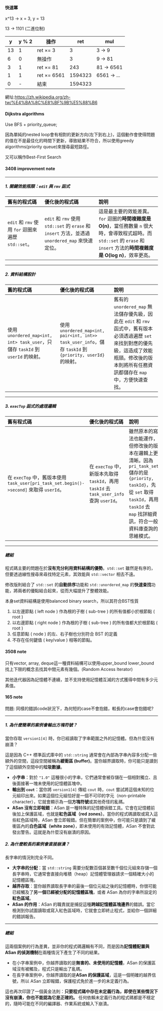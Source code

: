 #### 快速冪

x^13 -> x = 3, y = 13

13 -> 1101 (二進位制)

| y   | y % 2 | 操作              | ret     | mul        |
|-----|--------|---------------------|----------|-------------|
| 13  | 1      | ret ×= 3            | 3        | 3 → 9       |
| 6   | 0      | 無操作              | 3        | 9 → 81      |
| 3   | 1      | ret ×= 81           | 243      | 81 → 6561   |
| 1   | 1      | ret ×= 6561         | 1594323  | 6561 → ...  |
| 0   | -      | 結束                | 1594323  |             |


網址:https://zh.wikipedia.org/zh-tw/%E4%BA%8C%E8%BF%9B%E5%88%B6

#### Dijkstra algorithms
Use BFS + priority_queue;

因為單純的nested loop會有相對的更新方向(左下到右上)，這個動作會使得問題的值在不是最佳化的時間下更新，導致結果不符合，所以使用greedy algorithms(priority queue)來搜尋最短路徑。

又可以稱作Best-First Search

#### 3408 improvement note

---

##### **1. 關鍵效能瓶頸：`edit` 與 `rmv` 函式**

| 舊有的程式碼 | 優化後的程式碼 | 說明 |
| :--- | :--- | :--- |
| `edit` 和 `rmv` 使用 `for` 迴圈來遍歷 `std::set`。 | `edit` 和 `rmv` 使用 `std::set` 的 `erase` 和 `insert` 方法，並透過 `unordered_map` 來快速定位。 | 這是最主要的效能差異。`for` 迴圈的**時間複雜度是 O(n)**，當任務數量 `n` 很大時，會導致程式超時。而 `std::set` 的 `erase` 和 `insert` 方法的**時間複雜度是 O(log n)**，效率更高。|

---

##### **2. 資料結構設計**

| 舊的程式碼 | 優化後的程式碼 | 說明 |
| :--- | :--- | :--- |
| 使用 `unordered_map<int, int> task_user`，只儲存 `taskId` 到 `userId` 的映射。 | 使用 `unordered_map<int, pair<int, int>> task_user_info`，儲存 `taskId` 到 `{priority, userId}` 的映射。 | 舊有的 `unordered_map` 無法儲存優先級，因此在 `edit` 和 `rmv` 函式中，舊有版本必須透過遍歷 `set` 來找到對應的優先級，這造成了效能瓶頸。修改後的版本則將所有任務資訊都儲存在 `map` 中，方便快速查找。|

---

##### **3. `execTop` 函式的處理邏輯**

| 舊有程式碼 | 優化後的程式碼 | 說明 |
| :--- | :--- | :--- |
| 在 `execTop` 中，舊版本使用 `task_user[pri_task_set.begin()->second]` 來取得 `userId`。 | 在 `execTop` 中，新版本先取得 `taskId`，再用 `taskId` 去 `task_user_info` 查詢 `userId`。 | 雖然原本的寫法也能運作，但修改後的版本在邏輯上更清晰。因為 `pri_task_set` 儲存的是 `{priority, taskId}`，先從 `set` 取得 `taskId`，再用 `taskId` 去 `map` 找詳細資訊，符合一般資料庫查詢的思維模式。|

---

##### **總結**

程式碼主要的問題在於**沒有充分利用資料結構的優勢**。`std::set` 雖然是有序的，但要透過線性搜尋來尋找特定元素，其效能與 `std::vector` 相去不遠。

修改版則結合了 `std::set` 的**自動排序**功能和 `std::unordered_map` 的**快速查找**功能，將兩者的優點結合起來，從而大幅提升了整體效能。

本身set資料結構是使用balanced binary search，所以其符合BST性質

1. 以左邊節點 ( left node ) 作為根的子樹 ( sub-tree ) 的所有值都小於根節點 ( root )
2.  以右邊節點 ( right node ) 作為根的子樹 ( sub-tree ) 的所有值都大於根節點 ( root )
3.  任意節點 ( node ) 的左、右子樹也分別符合 BST 的定義
4.  不存在任何鍵值 ( key/value ) 相等的節點。

#### 3508 note

只有vector, array, deque這一種資料結構可以使用upper_bound lower_bound找上下限的概念去找其中間元素有幾個。(Random Access Iterator)

其他迭代器因為記憶體不連續，並不支持使用記憶體互減的方式獲得中間有多少元素值。

#### 165 note

問題: 同樣的錯誤code狀況下，為何短的case不會抱錯，較長的case會抱錯呢?

---

##### 1. 為什麼簡單的案例會輸出方塊符號？

當你存取 `version1[4]` 時，你已經讀取了字串範圍之外的記憶體。但為什麼沒有崩潰？

這是因為 C++ 標準函式庫中的 `std::string` 通常會在內部為字串內容多分配一些額外的空間，這段空間被稱為**緩衝區 (buffer)**。當你越界讀取時，你可能只是讀到了這個額外空間中的**垃圾數據**。

* **小字串**：對於 `"1.0"` 這種很小的字串，它們通常會被存儲在一個相對獨立、且後面接著一塊未使用的記憶體區塊中。
* **輸出到 `cout`**：當你將 `version1[4]` 傳給 `cout` 時，`cout` 嘗試將這個未知的位元組印出來。如果這個位元組恰好是一個不可印的字元（non-printable character），它就會顯示為一個**方塊符號**或其他奇怪的亂碼。
* **ASan 沒有立即報錯**：ASan 是一種特殊的記憶體偵錯工具。它會在記憶體前後加上保護區域，也就是**紅色區域（red zones）**。當你的程式碼讀取或寫入這些紅色區域時，ASan 會立即報錯。但在簡單的案例中，你可能只是讀到了緩衝區內的**白色區域（white zone）**，即未使用的有效記憶體，ASan 不會對此發出警告。這就是為什麼沒有崩潰的原因。

##### 2. 為什麼較長的案例會直接崩潰？

長字串的情況則完全不同。

* **大字串的分配**：當 `std::string` 需要分配數百個甚至數千個位元組來存儲一個長字串時，它通常會直接向堆積（heap）記憶體管理器請求一個精確大小的記憶體區塊。
* **越界存取**：當你越界讀取長字串的最後一個位元組之後的記憶體時，你很可能已經觸及了**另一個已經被分配的記憶體區塊**，或者 ASan 為你的字串所設定的**紅色區域**。
* **ASan 的作用**：ASan 的職責就是捕捉這種**跨越記憶體區塊邊界**的錯誤。當它檢測到你試圖讀取或寫入紅色區域時，它就會立即終止程式，並給你一個詳細的錯誤報告。

---

##### **總結**

這兩個案例的行為差異，並非你的程式碼邏輯有不同，而是因為**記憶體配置與 ASan 的偵測機制**在兩種情況下產生了不同的結果。

* 在小字串案例中，你越界讀取的是**無害的、未使用的記憶體**，ASan 的保護區域沒有被觸及，程式只是輸出了亂碼。
* 在長字串案例中，你越界讀取的是**ASan 的保護區域**，這是一個明確的越界信號，所以 ASan 立即報錯，保護程式免於進一步的未定義行為。

這也再次印證了一個黃金法則：**只要程式碼中存在未定義行為，即使在某些情況下沒有崩潰，你也不能認為它是正確的。** 任何依賴未定義行為的程式碼都是不穩定的，隨時可能在不同的編譯器、作業系統或輸入下崩潰。


